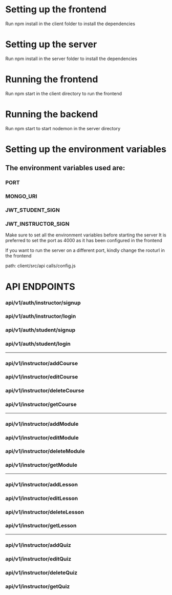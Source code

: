 # Setting up the frontend

Run npm install in the client folder to install the dependencies

# Setting up the server

Run npm install in the server folder to install the dependencies

# Running the frontend

Run npm start in the client directory to run the frontend

# Running the backend

Run npm start to start nodemon in the server directory 

# Setting up the environment variables

## The environment variables used are:

### PORT
### MONGO_URI
### JWT_STUDENT_SIGN
### JWT_INSTRUCTOR_SIGN

Make sure to set all the environment variables before starting the server
It is preferred to set the port as 4000 as it has been configured in the frontend 

If you want to run the server on a different port, kindly change the rooturl in the frontend

path: client/src/api calls/config.js

# API ENDPOINTS

### api/v1/auth/instructor/signup
### api/v1/auth/instructor/login
### api/v1/auth/student/signup
### api/v1/auth/student/login
---------------
### api/v1/instructor/addCourse
### api/v1/instructor/editCourse
### api/v1/instructor/deleteCourse
### api/v1/instructor/getCourse
---------------
### api/v1/instructor/addModule
### api/v1/instructor/editModule
### api/v1/instructor/deleteModule
### api/v1/instructor/getModule
---------------
### api/v1/instructor/addLesson
### api/v1/instructor/editLesson
### api/v1/instructor/deleteLesson
### api/v1/instructor/getLesson
---------------
### api/v1/instructor/addQuiz
### api/v1/instructor/editQuiz
### api/v1/instructor/deleteQuiz
### api/v1/instructor/getQuiz
